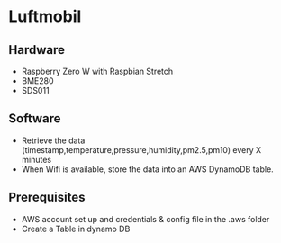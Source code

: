 # Luftmobil

## Hardware

- Raspberry Zero W with Raspbian Stretch
- BME280
- SDS011


## Software

- Retrieve the data (timestamp,temperature,pressure,humidity,pm2.5,pm10) every X minutes
- When Wifi is available, store the data into an AWS DynamoDB table.



## Prerequisites

- AWS account set up and credentials & config file in the .aws folder
- Create a Table in dynamo DB
